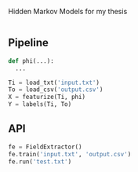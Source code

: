 Hidden Markov Models for my thesis

```python
```

Pipeline
--------
  ```python
  def phi(...):
    ...

  Ti = load_txt('input.txt')
  To = load_csv('output.csv')
  X = featurize(Ti, phi)
  Y = labels(Ti, To)
  ```

API
---

```python
fe = FieldExtractor()
fe.train('input.txt', 'output.csv')
fe.run('test.txt')
```
